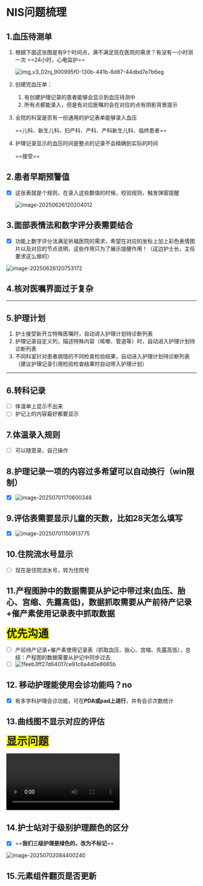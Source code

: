 # NIS问题梳理

## 1.血压待测单

1. 根据下面这张图是有9个时间点，满不满足现在医院的需求？有没有一小时测一次
   ==24小时，心电监护==

   ![img_v3_02nj_900995f0-130b-441b-8d87-44dbd7e7b6eg](https://gitee.com/HavertzPlatform/worker-picgo/raw/master/img_v3_02nj_900995f0-130b-441b-8d87-44dbd7e7b6eg.jpg)

2. 创建完血压单：

   1. 有创建护理记录的患者能够会显示到血压待测中 
   2. 所有点都能录入，但是有对应医嘱的会在对应的点有阴影背景提示 

3. 全院的科室是否有一份通用的护记表单能够录入血压 

   ==儿科、新生儿科、妇产科、产科、产科新生儿科、临终患者==

4. 护理记录显示的血压时间是整点的记录不会精确到实际的时间

   ==接受==

## 2.患者早期预警值

- [x] 这张表就是个规则，在录入这些数值的时候，校验规则，触发弹窗提醒

   ![image-20250626120204012](https://gitee.com/HavertzPlatform/worker-picgo/raw/master/image-20250626120204012.png)

## 3.面部表情法和数字评分表需要结合

- [x] 功能上数字评分法满足祈福医院的需求，希望在对应的坐标上加上彩色表情图片以及对应的节点说明，这些作用只为了展示提醒作用！（这边护士长，主任要求这么做的）

![image-20250626120753172](https://gitee.com/HavertzPlatform/worker-picgo/raw/master/image-20250626120753172.png)

## 4.核对医嘱界面过于复杂

---

## 5.护理计划

1. 护士接受新开立特殊医嘱时，自动进入护理计划待诊断列表
2. 护理记录自定义列，描述特殊内容（咳嗽、管道等）时，自动进入护理计划待诊断列表
3. 不同科室针对患者病情的不同检查检验结果，自动进入护理计划待诊断列表（建议护理记录引用检验检查结果时自动带入护理计划）

---

## 6.转科记录 

- [ ] 体温单上显示不出来
- [ ] 护记上的内容最好都要显示

## 7.体温录入规则

- [ ] 可以随意录，自己操作

## 8.护理记录一项的内容过多希望可以自动换行（win限制）

- [x] ![image-20250701170600348](https://gitee.com/HavertzPlatform/worker-picgo/raw/master/image-20250701170600348.png)

## 9.评估表需要显示儿童的天数，比如28天怎么填写

- [x] ![image-20250701150913775](https://gitee.com/HavertzPlatform/worker-picgo/raw/master/image-20250701150913775.png)

## 10.住院流水号显示

- [ ] 现在是住院流水号，转为住院号

## 11.产程图肿中的数据需要从护记中带过来(血压、胎心、宫缩、先露高低)，数据抓取需要从产前待产记录+催产素使用记录表中抓取数据

<span style="background-color: yellow; font-size:28px; font-weight: bold;">优先沟通</span>

- [ ] 产前待产记录+催产素使用记录表（抓取血压、胎心、宫缩、先露高低），总结：产程图的数据需要从护记中同步过去
- [ ] ![1feeb3ff27d64017ce91c6a4d0e8665b](https://gitee.com/HavertzPlatform/worker-picgo/raw/master/1feeb3ff27d64017ce91c6a4d0e8665b.png)

## 12. 移动护理能使用会诊功能吗？no

- [x] 有多学科护理会诊功能，可在**PDA或pad上进行**，并有会诊次数统计

## 13.曲线图不显示对应的评估

<span style="background-color: yellow; font-size:28px; font-weight: bold;">显示问题</span>

<video src="https://gitee.com/HavertzPlatform/worker-picgo/raw/master/2025-07-01 18-11-14.mp4"></video>

## 14.护士站对于级别护理颜色的区分

- [x] ==**我们三级护理是绿色的，改为不标记**==

![image-20250702084400240](https://gitee.com/HavertzPlatform/worker-picgo/raw/master/image-20250702084400240.png)

## 15.元素组件翻页是否更新





